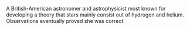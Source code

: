 A British-American astronomer and astrophysicist most known for developing a
theory that stars mainly consist out of hydrogen and helium. Observations
eventually proved she was correct.
